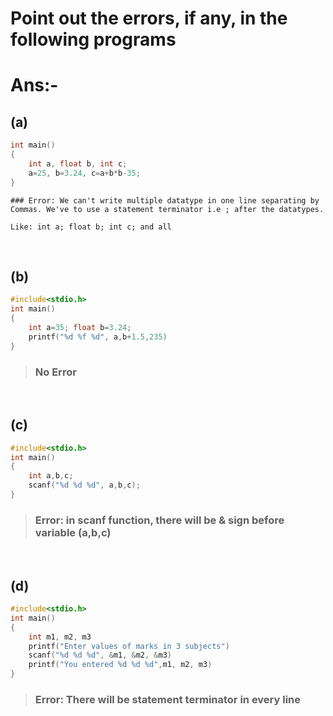 
# Point out the errors, if any, in the following programs

# **Ans:-**

## (a)

``` C
int main()
{
    int a, float b, int c;
    a=25, b=3.24, c=a+b*b-35;
}
```

>>>
    ### Error: We can't write multiple datatype in one line separating by Commas. We've to use a statement terminator i.e ; after the datatypes.

    Like: int a; float b; int c; and all
>>>

&nbsp;

## (b)

``` C
#include<stdio.h>
int main()
{
    int a=35; float b=3.24;
    printf("%d %f %d", a,b+1.5,235)
}
```

> ### No Error

&nbsp;

## (c)

``` C
#include<stdio.h>
int main()
{
    int a,b,c;
    scanf("%d %d %d", a,b,c);
}
```

> ### Error: in scanf  function, there will be & sign before variable (a,b,c)

&nbsp;

## (d)

``` C
#include<stdio.h>
int main()
{
    int m1, m2, m3
    printf("Enter values of marks in 3 subjects")
    scanf("%d %d %d", &m1, &m2, &m3)
    printf("You entered %d %d %d",m1, m2, m3)
}
```

> ### Error: There will be statement terminator in every line
